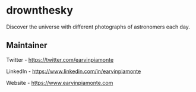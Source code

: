 # drownthesky

Discover the universe with different photographs of astronomers each day.

## Maintainer

Twitter - https://twitter.com/earvinpiamonte

LinkedIn - https://www.linkedin.com/in/earvinpiamonte

Website - https://www.earvinpiamonte.com
